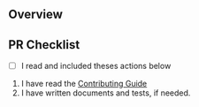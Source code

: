 ## Overview

## PR Checklist

- [ ] I read and included theses actions below

1. I have read the [Contributing Guide](https://github.com/morethanmin/c4cydonia/blob/main/.github/CONTRIBUTING.md)
2. I have written documents and tests, if needed.
